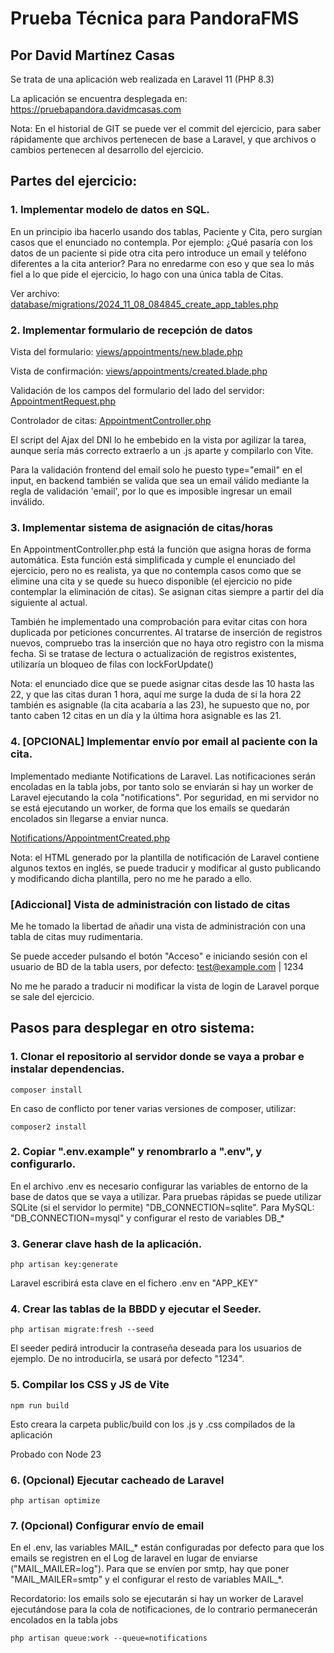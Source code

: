 # Prueba Técnica para PandoraFMS
## Por David Martínez Casas

Se trata de una aplicación web realizada en Laravel 11 (PHP 8.3)

La aplicación se encuentra desplegada en: https://pruebapandora.davidmcasas.com

Nota: En el historial de GIT se puede ver el commit del ejercicio, para saber rápidamente que archivos pertenecen
de base a Laravel, y que archivos o cambios pertenecen al desarrollo del ejercicio.

## Partes del ejercicio:

### 1. Implementar modelo de datos en SQL.
En un principio iba hacerlo usando dos tablas, Paciente y Cita, pero surgían casos que el enunciado no contempla.
Por ejemplo: ¿Qué pasaría con los datos de un paciente si pide otra cita pero introduce un email y teléfono diferentes a la cita anterior?
Para no enredarme con eso y que sea lo más fiel a lo que pide el ejercicio, lo hago con una única tabla de Citas.

Ver archivo: [database/migrations/2024_11_08_084845_create_app_tables.php](database%2Fmigrations%2F2024_11_08_084845_create_app_tables.php)

### 2. Implementar formulario de recepción de datos

Vista del formulario: 
[views/appointments/new.blade.php](resources%2Fviews%2Fappointments%2Fnew.blade.php)

Vista de confirmación: 
[views/appointments/created.blade.php](resources%2Fviews%2Fappointments%2Fcreated.blade.php)

Validación de los campos del formulario del lado del servidor:
[AppointmentRequest.php](app%2FHttp%2FRequests%2FAppointmentRequest.php)

Controlador de citas:
[AppointmentController.php](app%2FHttp%2FControllers%2FAppointmentController.php)

El script del Ajax del DNI lo he embebido en la vista por agilizar la tarea,
aunque sería más correcto extraerlo a un .js aparte y compilarlo con Vite.

Para la validación frontend del email solo he puesto type="email" en el input,
en backend también se valida que sea un email válido mediante la regla de validación 'email', por lo que es imposible
ingresar un email inválido.

### 3. Implementar sistema de asignación de citas/horas
En AppointmentController.php está la función que asigna horas de forma automática.
Esta función está simplificada y cumple el enunciado del ejercicio, pero no es realista,
ya que no contempla casos como que se elimine una cita y se quede su hueco disponible (el ejercicio no pide contemplar la eliminación de citas).
Se asignan citas siempre a partir del día siguiente al actual.

También he implementado una comprobación para evitar citas con hora duplicada por peticiones concurrentes.
Al tratarse de inserción de registros nuevos, compruebo tras la inserción que no haya otro registro con la misma fecha.
Si se tratase de lectura o actualización de registros existentes, utilizaría un bloqueo de filas con lockForUpdate()

Nota: el enunciado dice que se puede asignar citas desde las 10 hasta las 22, y que las citas duran 1 hora,
aquí me surge la duda de si la hora 22 también es asignable (la cita acabaría a las 23), he supuesto que no,
por tanto caben 12 citas en un día y la última hora asignable es las 21.

### 4. [OPCIONAL] Implementar envío por email al paciente con la cita.
Implementado mediante Notifications de Laravel. Las notificaciones serán encoladas en la tabla jobs,
por tanto solo se enviarán si hay un worker de Laravel ejecutando la cola "notifications".
Por seguridad, en mi servidor no se está ejecutando un worker, de forma que los emails se quedarán encolados sin llegarse a enviar nunca.

[Notifications/AppointmentCreated.php](app%2FNotifications%2FAppointmentCreated.php)

Nota: el HTML generado por la plantilla de notificación de Laravel contiene algunos textos en inglés,
se puede traducir y modificar al gusto publicando y modificando dicha plantilla, pero no me he parado a ello.

### [Adiccional] Vista de administración con listado de citas

Me he tomado la libertad de añadir una vista de administración con una tabla de citas muy rudimentaria.

Se puede acceder pulsando el botón "Acceso" e iniciando sesión con el usuario de BD de la tabla users, por defecto:
test@example.com | 1234

No me he parado a traducir ni modificar la vista de login de Laravel porque se sale del ejercicio.


## Pasos para desplegar en otro sistema: 

### 1. Clonar el repositorio al servidor donde se vaya a probar e instalar dependencias.
```
composer install
```
En caso de conflicto por tener varias versiones de composer, utilizar:
```
composer2 install
```

### 2. Copiar ".env.example" y renombrarlo a ".env", y configurarlo.

En el archivo .env es necesario configurar las variables de entorno de la base de datos que se vaya a utilizar.
Para pruebas rápidas se puede utilizar SQLite (si el servidor lo permite) "DB_CONNECTION=sqlite".
Para MySQL: "DB_CONNECTION=mysql" y configurar el resto de variables DB_*

### 3. Generar clave hash de la aplicación.
```
php artisan key:generate
```
Laravel escribirá esta clave en el fichero .env en "APP_KEY"

### 4. Crear las tablas de la BBDD y ejecutar el Seeder.
```
php artisan migrate:fresh --seed
```
El seeder pedirá introducir la contraseña deseada para los usuarios de ejemplo.
De no introducirla, se usará por defecto "1234".

### 5. Compilar los CSS y JS de Vite

```
npm run build
```
Esto creara la carpeta public/build con los .js y .css compilados de la aplicación

Probado con Node 23

### 6. (Opcional) Ejecutar cacheado de Laravel
```
php artisan optimize
``` 

### 7. (Opcional) Configurar envío de email

En el .env, las variables MAIL_* están configuradas por defecto
para que los emails se registren en el Log de laravel en lugar de enviarse
("MAIL_MAILER=log"). Para que se envíen por smtp, hay que poner
"MAIL_MAILER=smtp" y el configurar el resto de variables MAIL_*.

Recordatorio: los emails solo se ejecutarán si hay un worker de Laravel ejecutándose para la cola de notificaciones,
de lo contrario permanecerán encolados en la tabla jobs
```
php artisan queue:work --queue=notifications
```

